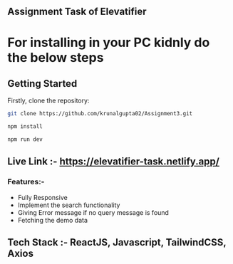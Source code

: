 ## Assignment Task of Elevatifier

# For installing in your PC kidnly do the below steps 
## Getting Started

Firstly, clone the repository:

```bash
git clone https://github.com/krunalgupta02/Assignment3.git
```

```bash
npm install
```

```bash
npm run dev
```

## Live Link :- https://elevatifier-task.netlify.app/

### Features:-
- Fully Responsive
- Implement the search functionality
- Giving Error message if no query message is found
- Fetching the demo data

## Tech Stack :- ReactJS, Javascript, TailwindCSS, Axios
